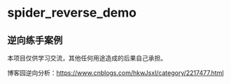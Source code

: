 # spider_reverse_demo
## 逆向练手案例
本项目仅供学习交流，其他任何用途造成的后果自己承担。

博客园逆向分析：https://www.cnblogs.com/hkwJsxl/category/2217477.html
